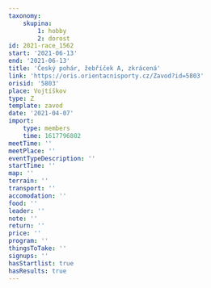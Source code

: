 ```yaml
---
taxonomy:
    skupina:
        1: hobby
        2: dorost
id: 2021-race_1562
start: '2021-06-13'
end: '2021-06-13'
title: 'Český pohár, žebříček A, zkrácená'
link: 'https://oris.orientacnisporty.cz/Zavod?id=5803'
orisid: '5803'
place: Vojtíškov
type: Z
template: zavod
date: '2021-04-07'
import:
    type: members
    time: 1617796802
meetTime: ''
meetPlace: ''
eventTypeDescription: ''
startTime: ''
map: ''
terrain: ''
transport: ''
accomodation: ''
food: ''
leader: ''
note: ''
return: ''
price: ''
program: ''
thingsToTake: ''
signups: ''
hasStartlist: true
hasResults: true
---
```


